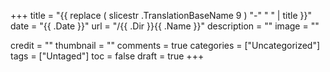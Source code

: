 +++
title = "{{ replace ( slicestr .TranslationBaseName 9 ) "-" " " | title }}"
date = "{{ .Date }}"
url = "/{{ .Dir }}{{ .Name }}"
description = ""
image = ""
<!-- https://drive.google.com/uc?export=view&id= -->
credit = ""
thumbnail = ""
comments = true
categories = ["Uncategorized"]
tags = ["Untaged"]
toc = false
draft = true
+++

<!--more-->
